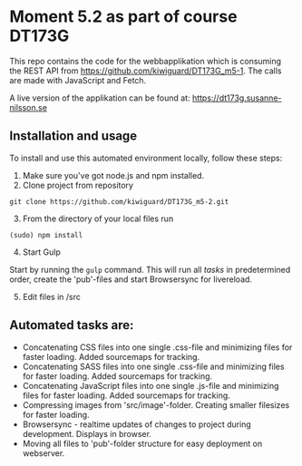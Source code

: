 # Moment 5.2 as part of course DT173G
This repo contains the code for the webbapplikation which is consuming the REST API from https://github.com/kiwiguard/DT173G_m5-1.
The calls are made with JavaScript and Fetch.

A live version of the applikation can be found at: https://dt173g.susanne-nilsson.se

## Installation and usage
To install and use this automated environment locally, follow these steps:
1. Make sure you've got node.js and npm installed.
2. Clone project from repository
```
git clone https://github.com/kiwiguard/DT173G_m5-2.git
```
3. From the directory of your local files run
```
(sudo) npm install
```
4. Start Gulp

Start by running the ```gulp``` command. This will run all *tasks* in predetermined order, create the 'pub'-files and start Browsersync for livereload.

5. Edit files in /src

## Automated tasks are:
* Concatenating CSS files into one single .css-file and minimizing files for faster loading. Added sourcemaps for tracking.
* Concatenating SASS files into one single .css-file and minimizing files for faster loading. Added sourcemaps for tracking.
* Concatenating JavaScript files into one single .js-file and minimizing files for faster loading. Added sourcemaps for tracking.
* Compressing images from 'src/image'-folder. Creating smaller filesizes for faster loading.
* Browsersync - realtime updates of changes to project during development. Displays in browser.
* Moving all files to 'pub'-folder structure for easy deployment on webserver.
